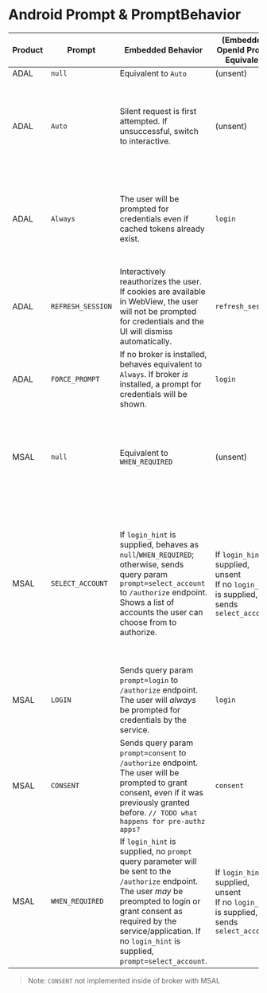 # Android Prompt & PromptBehavior

| Product | Prompt            | Embedded Behavior                                                                                                                                                                                                                                          | (Embedded) OpenId Prompt Equivalent                                                              | Sent to Broker?      | Broker Behavior                                                                                                                                                                                                                                                                                                        | (Broker) OpenId Prompt Equivalent                         |
|---------|-------------------|------------------------------------------------------------------------------------------------------------------------------------------------------------------------------------------------------------------------------------------------------------|--------------------------------------------------------------------------------------------------|----------------------|------------------------------------------------------------------------------------------------------------------------------------------------------------------------------------------------------------------------------------------------------------------------------------------------------------------------|-----------------------------------------------------------|
| ADAL    | `null`            | Equivalent to `Auto`                                                                                                                                                                                                                                       | (unsent)                                                                                         | N/A                  | Equivalent to `Auto`                                                                                                                                                                                                                                                                                                   | (unsent)                                                  |
| ADAL    | `Auto`            | Silent request is first attempted. If unsuccessful, switch to interactive.                                                                                                                                                                                 | (unsent)                                                                                         | Yes                  | Broker attempts silent request first. If `claimsChallenge` is provided, broker will skip AT in cache and use RT to acquire new tokens. If silent request fails, call will go interactive.                                                                                                                              | (unsent)                                                  |
| ADAL    | `Always`          | The user will be prompted for credentials even if cached tokens already exist.                                                                                                                                                                             | `login`                                                                                          | Yes, augmented       | Broker attempts silent request first. If `claimsChallenge` is provided, broker will skip AT in cache and use RT to acquire new tokens. If silent request fails, call will go interactive.                                                                                                                              | (unsent)                                                  |
| ADAL    | `REFRESH_SESSION` | Interactively reauthorizes the user. If cookies are available in WebView, the user will not be prompted for credentials and the UI will dismiss automatically.                                                                                             | `refresh_session`                                                                                | Yes, but unsupported | Unsupported by V2 endpoint                                                                                                                                                                                                                                                                                             | (unsent)                                                  |
| ADAL    | `FORCE_PROMPT`    | If no broker is installed, behaves equivalent to `Always`. If broker _is_ installed, a prompt for credentials will be shown.                                                                                                                               | `login`                                                                                          | Yes                  | Equivalent to `Always` in embedded flow.                                                                                                                                                                                                                                                                               | `login`                                                   |
| MSAL    | `null`            | Equivalent to `WHEN_REQUIRED`                                                                                                                                                                                                                              | (unsent)                                                                                         | N/A                  | Broker attempts silent request first. If `claimsChallenge` is provided, broker will skip AT in cache and use RT to acquire new tokens. If silent request fails, call will go interactive.                                                                                                                              | (unsent)                                                  |
| MSAL    | `SELECT_ACCOUNT`  | If `login_hint` is supplied, behaves as `null`/`WHEN_REQUIRED`; otherwise, sends query param `prompt=select_account` to `/authorize` endpoint. Shows a list of accounts the user can choose from to authorize.                                             | If `login_hint` is supplied, unsent <br/> If no `login_hint` is supplied, sends `select_account` | Yes                  | If `login_hint` is supplied, behaves as `null`/`WHEN_REQUIRED`; otherwise, `AccountChooserActivity` is shown. Account picker inside of ESTS/WebView is _never_ shown, as the user would have already pre-selected an account via `AccountChooserActivity`. If user selects '`Add Account`', no `prompt=login` is sent. | (unsent - account selection via `AccountChooserActivity`) |
| MSAL    | `LOGIN`           | Sends query param `prompt=login` to `/authorize` endpoint. The user will _always_ be prompted for credentials by the service.                                                                                                                              | `login`                                                                                          | Yes                  | Same as embedded flow.                                                                                                                                                                                                                                                                                                 | `login`                                                   |
| MSAL    | `CONSENT`         | Sends query param `prompt=consent` to `/authorize` endpoint. The user will be prompted to grant consent, even if it was previously granted before. `// TODO what happens for pre-authz apps?`                                                              | `consent`                                                                                        | Yes                  | BUG: User is not shown prompt for consent. <br/>Expected: User shown consent page                                                                                                                                                                                                                                      | `consent`                                                 |
| MSAL    | `WHEN_REQUIRED`   | If `login_hint` is supplied, no `prompt` query parameter will be sent to the `/authorize` endpoint. The user _may_ be preompted to login or grant consent as required by the service/application. If no `login_hint` is supplied, `prompt=select_account`. | If `login_hint` is supplied, unsent <br/> If no `login_hint` is supplied, sends `select_account` | N/A                  | Same as embedded flow                                                                                                                                                                                                                                                                                                  | (unsent - account selection via `AccountChooserActivity`) |

>Note: `CONSENT` not implemented inside of broker with MSAL
